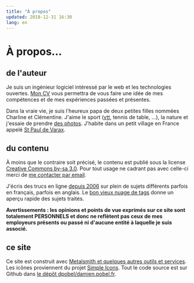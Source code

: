 ```yaml
---
title: "À propos"
updated: 2018-12-31 16:30
lang: en
---
```


# À propos…

## de l'auteur

Je suis un ingénieur logiciel intéressé par le web et les technologies ouvertes.
[Mon CV](/page/cv-fr/) vous permettra de vous faire une idée de mes compétences
et de mes expériences passées et présentes.

Dans la vraie vie, je suis l'heureux papa de deux petites filles nommées
Charline et Clémentine.  J'aime le sport ([vtt](http://vtt.revermont.bike/),
tennis de table,&nbsp;…), la nature et j'essaie de prendre [des
photos](/tag/photo/).  J'habite dans un petit village en France appelé [St Paul
de Varax](http://mairie-saintpauldevarax.fr/).

## du contenu

À moins que le contraire soit précisé, le contenu est publié sous la license
[Creative Commons by-sa 3.0](http://creativecommons.org/licenses/by-sa/3.0/).
Pour tout usage ne cadrant pas avec celle-ci merci de [me contacter par
email](mailto:damien+blog@pobel.fr).

J'écris des trucs en ligne [depuis 2006](/post/ouverture) sur plein de sujets
différents parfois en français, parfois en anglais. Le [bon vieux nuage de
tags](/tags/) donne un aperçu rapide des sujets traités.

**Avertissements&nbsp;: les opinions et points de vue exprimés sur ce site sont
totalement PERSONNELS et donc ne reflètent pas ceux de mes employeurs présents
ou passé ni d'aucune entité à laquelle je suis associé.**

## ce site

Ce site est construit avec [Metalsmith et quelques autres outils et
services](/post/powered-by-metalsmith/). Les icônes proviennent du projet
[Simple Icons](http://simpleicons.org/). Tout le code source est sur Github dans
[le dépôt dpobel/damien.pobel.fr](https://github.com/dpobel/damien.pobel.fr).
